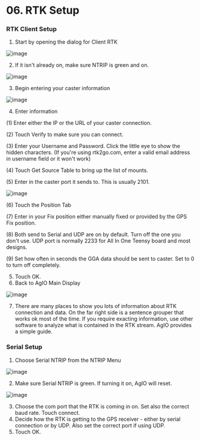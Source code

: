 # 06. RTK Setup

### RTK Client Setup

1. Start by opening the dialog for Client RTK

![image](https://user-images.githubusercontent.com/20115439/215835740-41926c70-7a75-4e91-9a85-0cf6ad8a95e7.png)

2. If it isn't already on, make sure NTRIP is green and on.

![image](https://user-images.githubusercontent.com/20115439/215836036-9bdac4ab-63be-4abe-aafd-78e3f2ee8fc7.png)

3. Begin entering your caster information

![image](https://user-images.githubusercontent.com/20115439/215836740-92a12f54-f4f1-4a92-b85d-3e8e4f178090.png)

4. Enter information

(1) Enter either the IP or the URL of your caster connection.

(2) Touch Verify to make sure you can connect.

(3) Enter your Username and Password. Click the little eye to show the hidden characters. (If you're using rtk2go.com, enter a valid email address in username field or it won't work)

(4) Touch Get Source Table to bring up the list of mounts.

(5) Enter in the caster port it sends to. This is usually 2101.

![image](https://user-images.githubusercontent.com/20115439/215838330-4e405103-df9c-494a-9e45-c233376e156f.png)

(6) Touch the Position Tab

(7) Enter in your Fix position either manually fixed or provided by the GPS Fix position.

(8) Both send to Serial and UDP are on by default. Turn off the one you don't use. UDP port is normally 2233 for All In One Teensy board and most designs.

(9) Set how often in seconds the GGA data should be sent to caster. Set to 0 to turn off completely.

5. Touch OK.
6. Back to AgIO Main Display

![image](https://user-images.githubusercontent.com/20115439/215839760-51e1c55a-cc37-42e3-95fb-63ea7389fe96.png)

7. There are many places to show you lots of information about RTK connection and data. On the far right side is a sentence grouper that works ok most of the time. If you require exacting information, use other software to analyze what is contained in the RTK stream. AgIO provides a simple guide.

### Serial Setup

1. Choose Serial NTRIP from the NTRIP Menu

![image](https://user-images.githubusercontent.com/20115439/215854863-00854aa0-da1c-48a6-991a-6c070c3228a0.png)

2. Make sure Serial NTRIP is green. If turning it on, AgIO will reset.

![image](https://user-images.githubusercontent.com/20115439/215855301-14078654-ec9c-47c1-903d-33c34717522d.png)

3. Choose the com port that the RTK is coming in on. Set also the correct baud rate. Touch connect.
4. Decide how the RTK is getting to the GPS receiver - either by serial connection or by UDP. Also set the correct port if using UDP.
5. Touch OK.
